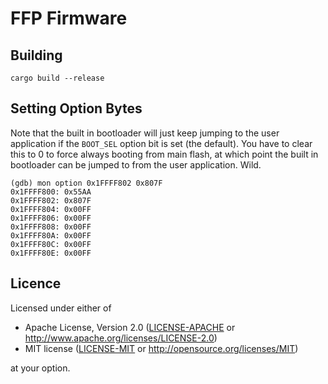 # FFP Firmware

## Building

```
cargo build --release
```

## Setting Option Bytes

Note that the built in bootloader will just keep jumping to the user
application if the `BOOT_SEL` option bit is set (the default). You have to
clear this to 0 to force always booting from main flash, at which point the
built in bootloader can be jumped to from the user application. Wild.

```
(gdb) mon option 0x1FFFF802 0x807F
0x1FFFF800: 0x55AA
0x1FFFF802: 0x807F
0x1FFFF804: 0x00FF
0x1FFFF806: 0x00FF
0x1FFFF808: 0x00FF
0x1FFFF80A: 0x00FF
0x1FFFF80C: 0x00FF
0x1FFFF80E: 0x00FF
```

## Licence

Licensed under either of

* Apache License, Version 2.0 ([LICENSE-APACHE](../LICENSE-APACHE) or http://www.apache.org/licenses/LICENSE-2.0)
* MIT license ([LICENSE-MIT](../LICENSE-MIT) or http://opensource.org/licenses/MIT)

at your option.
